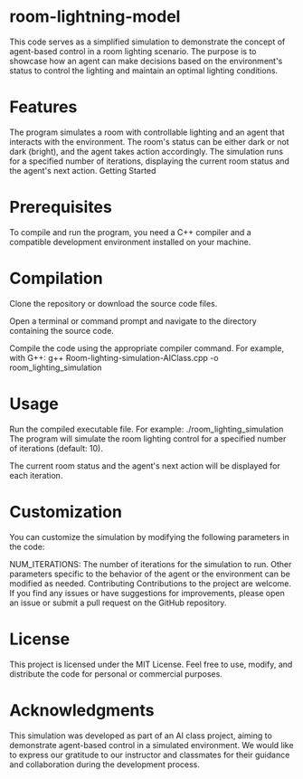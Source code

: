 # room-lightning-model
This code serves as a simplified simulation to demonstrate the concept of agent-based control in a room lighting scenario. The purpose is to showcase how an agent can make decisions based on the environment's status to control the lighting and maintain an optimal lighting conditions.

# Features
The program simulates a room with controllable lighting and an agent that interacts with the environment.
The room's status can be either dark or not dark (bright), and the agent takes action accordingly.
The simulation runs for a specified number of iterations, displaying the current room status and the agent's next action.
Getting Started

# Prerequisites
To compile and run the program, you need a C++ compiler and a compatible development environment installed on your machine.

# Compilation
Clone the repository or download the source code files.

Open a terminal or command prompt and navigate to the directory containing the source code.

Compile the code using the appropriate compiler command. For example, with G++:
g++ Room-lighting-simulation-AIClass.cpp -o room_lighting_simulation

# Usage
Run the compiled executable file. For example:
./room_lighting_simulation
The program will simulate the room lighting control for a specified number of iterations (default: 10).

The current room status and the agent's next action will be displayed for each iteration.

# Customization
You can customize the simulation by modifying the following parameters in the code:

NUM_ITERATIONS: The number of iterations for the simulation to run.
Other parameters specific to the behavior of the agent or the environment can be modified as needed.
Contributing
Contributions to the project are welcome. If you find any issues or have suggestions for improvements, please open an issue or submit a pull request on the GitHub repository.

# License
This project is licensed under the MIT License. Feel free to use, modify, and distribute the code for personal or commercial purposes.

# Acknowledgments
This simulation was developed as part of an AI class project, aiming to demonstrate agent-based control in a simulated environment. We would like to express our gratitude to our instructor and classmates for their guidance and collaboration during the development process.
